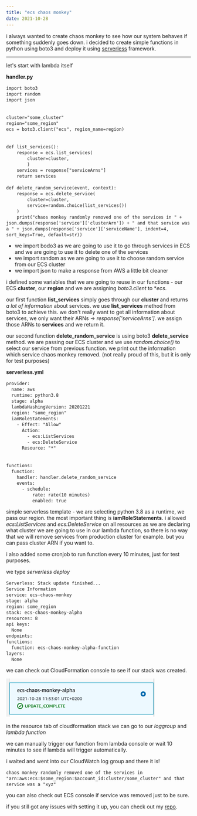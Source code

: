 ```yaml
---
title: "ecs chaos monkey"
date: 2021-10-28
---
```


i always wanted to create chaos monkey to see how our system behaves if something suddenly goes down. i decided to create simple functions in python using boto3 and deploy it using [serverless](https://www.serverless.com/) framework.

---

let's start with lambda itself

**handler.py**

```
import boto3
import random
import json


cluster="some_cluster"
region="some_region"
ecs = boto3.client("ecs", region_name=region)


def list_services():
    response = ecs.list_services(
        cluster=cluster,
        )
    services = response["serviceArns"]
    return services

def delete_random_service(event, context):
    response = ecs.delete_service(
        cluster=cluster,
        service=random.choice(list_services())
    )
    print("chaos monkey randomly removed one of the services in " + json.dumps(response['service']['clusterArn']) + " and that service was a " + json.dumps(response['service']['serviceName'], indent=4, sort_keys=True, default=str))

```
* we import bodo3 as we are going to use it to go through services in ECS and we are going to use it to delete one of the services
* we import random as we are going to use it to choose random service from our ECS cluster
* we import json to make a response from AWS a little bit cleaner

i defined some variables that we are going to reuse in our functions - our ECS **cluster**, our **region** and we are assigning *boto3.client* to **ecs*.

our first function **list_services** simply goes through our **cluster** and returns *a lot of information* about services. we use **list_services** method from boto3 to achieve this. we don't really want to get all information about services, we only want their ARNs -> *response['serviceArns']*. we assign those ARNs to **services** and we return it.

our second function **delete_random_service** is using boto3 **delete_service** method. we are passing our ECS cluster and we use *random.choice()* to select our service from previous function. we print out the information which service chaos monkey removed. (not really proud of this, but it is only for test purposes)


**serverless.yml**

```
provider:
  name: aws
  runtime: python3.8
  stage: alpha
  lambdaHashingVersion: 20201221
  region: "some_region"
  iamRoleStatements:
    - Effect: "Allow"
      Action:
        - ecs:ListServices
        - ecs:DeleteService
      Resource: "*"


functions:
  function:
    handler: handler.delete_random_service
    events:
      - schedule:
          rate: rate(10 minutes)
          enabled: true
```

simple serverless template - we are selecting python 3.8 as a runtime, we pass our region. the most important thing is **iamRoleStatements**. i allowed *ecs:ListServices* and *ecs:DeleteService* on all resources as we are declaring what cluster we are going to use in our lambda function, so there is no way that we will remove services from production cluster for example. but you can pass cluster ARN if you want to.

i also added some cronjob to run function every 10 minutes, just for test purposes.

we type *serverless deploy*

```
Serverless: Stack update finished...
Service Information
service: ecs-chaos-monkey
stage: alpha
region: some_region
stack: ecs-chaos-monkey-alpha
resources: 8
api keys:
  None
endpoints:
functions:
  function: ecs-chaos-monkey-alpha-function
layers:
  None
```
we can check out CloudFormation console to see if our stack was created.

![cloudformation screenshot](/assets/2021-10-28/2021-10-28-[0].png)

in the resource tab of cloudformation stack we can go to our *loggroup* and *lambda function*

we can manually trigger our function from lambda console or wait 10 minutes to see if lambda will trigger automatically.

i waited and went into our CloudWatch log group and there it is!
```
chaos monkey randomly removed one of the services in "arn:aws:ecs:$some_region:$account_id:cluster/some_cluster" and that service was a "xyz"
```

you can also check out ECS console if service was removed just to be sure.

if you still got any issues with setting it up, you can check out my [repo](https://github.com/zelaskov/ecs-chaos-monkey).
